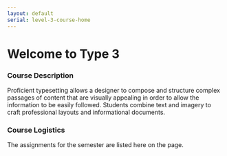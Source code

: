 ```yaml
---
layout: default
serial: level-3-course-home
---
```

# Welcome to Type 3

### Course Description

Proficient typesetting allows a designer to compose and structure complex passages of content that are visually appealing in order to allow the information to be easily followed. Students combine text and imagery to craft professional layouts and informational documents.

### Course Logistics

The assignments for the semester are listed here on the page.
